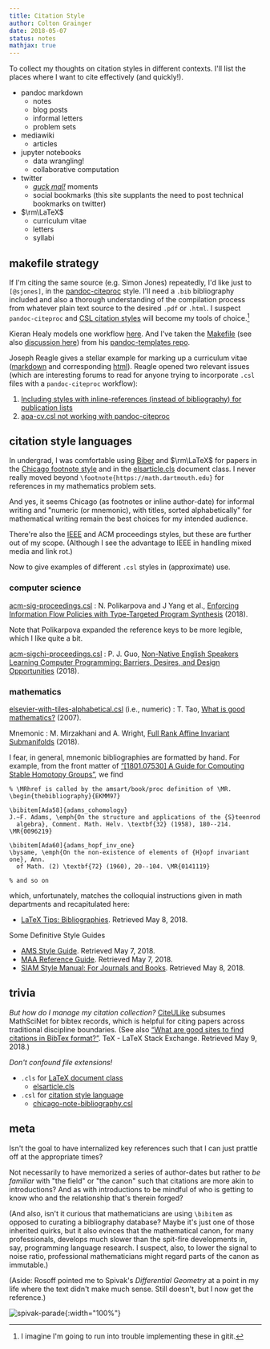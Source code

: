 ```yaml
---
title: Citation Style
author: Colton Grainger
date: 2018-05-07
status: notes
mathjax: true
---
```


To collect my thoughts on citation styles in different contexts. I'll list the places where I want to cite effectively (and quickly!).

- pandoc markdown
  - notes
  - blog posts
  - informal letters
  - problem sets
- mediawiki
  - articles
- jupyter notebooks
  - data wrangling!
  - collaborative computation
- twitter
  - *[guck mal!](https://german.stackexchange.com/questions/36810/sieh-mal-vs-guck-mal)* moments
  - social bookmarks (this site supplants the need to post technical bookmarks on twitter)
- $\rm\LaTeX$
  - curriculum vitae
  - letters
  - syllabi

## makefile strategy 

If I'm citing the same source (e.g. Simon Jones) repeatedly, I'd like just to `[@sjones]`, in the [pandoc-citeproc](https://github.com/jgm/pandoc-citeproc) style. I'll need a `.bib` bibliography included and also a thorough understanding of the compilation process from whatever plain text source to the desired `.pdf` or `.html`. I suspect `pandoc-citeproc` and [CSL citation styles](https://citationstyles.org/)  will become my tools of choice.[^complex]

[^complex]: I imagine I'm going to run into trouble implementing these in gitit.

Kieran Healy models one workflow [here](https://kieranhealy.org/resources/). And I've taken the [Makefile](https://raw.githubusercontent.com/kjhealy/pandoc-templates/master/makefile/Makefile) (see also [discussion here](http://plain-text.co/pull-it-together.html)) from his [pandoc-templates repo](https://github.com/kjhealy/pandoc-templates).

Joseph Reagle gives a stellar example for marking up a curriculum vitae ([markdown](http://reagle.org/joseph/2003/cv/cv.md) and corresponding [html](http://reagle.org/joseph/2003/cv/cv.html)). Reagle opened two relevant issues (which are interesting forums to read for anyone trying to incorporate `.csl` files with a `pandoc-citeproc` workflow):

1. [Including styles with inline-references (instead of bibliography) for publication lists](https://github.com/citation-style-language/styles/issues/1619)
1. [apa-cv.csl not working with pandoc-citeproc](https://github.com/citation-style-language/styles/issues/1619)

## citation style languages

In undergrad, I was comfortable using [Biber](https://en.wikipedia.org/wiki/Biber_(LaTeX)) and $\rm\LaTeX$ for papers in the [Chicago footnote style](https://tex.stackexchange.com/questions/30287/get-biblatex-chicago-working) and in the [elsarticle.cls](https://tex.stackexchange.com/questions/110515/elsarticle-cls-and-biblatex-incompatibility) document class. I never really moved beyond `\footnote{https://math.dartmouth.edu}` for references in my mathematics problem sets. 

And yes, it seems Chicago (as footnotes or inline author-date) for informal writing and "numeric (or mnemonic), with titles, sorted alphabetically"  for mathematical writing remain the best choices for my intended audience.

There're also the [IEEE](https://github.com/citation-style-language/styles/blob/master/ieee.csl) and ACM proceedings styles, but these are further out of my scope. (Although I
see the advantage to IEEE in handling mixed media and link rot.)

Now to give examples of different `.csl` styles in (approximate) use.

### computer science

[acm-sig-proceedings.csl](https://github.com/citation-style-language/styles/blob/master/acm-sig-proceedings.csl)
: N. Polikarpova and J Yang et al., [Enforcing Information Flow Policies with Type-Targeted Program Synthesis](https://arxiv.org/pdf/1607.03445.pdf) (2018).

Note that Polikarpova expanded the reference keys to be more legible, which I like quite a bit.

[acm-sigchi-proceedings.csl](https://github.com/citation-style-language/styles/blob/master/acm-sigchi-proceedings.csl)
: P. J. Guo, [Non-Native English Speakers Learning Computer Programming: Barriers, Desires, and Design Opportunities](http://pgbovine.net/publications/non-native-english-speakers-learning-programming_CHI-2018.pdf) (2018).

### mathematics

[elsevier-with-tiles-alphabetical.csl](https://github.com/citation-style-language/styles/blob/master/elsevier-with-titles-alphabetical.csl) (i.e., numeric)
: T. Tao, [What is good mathematics?](https://arxiv.org/pdf/math/0702396.pdf) (2007).

Mnemonic
: M. Mirzakhani and A. Wright, [Full Rank Affine Invariant Submanifolds](https://web.stanford.edu/~amwright/FullRank.pdf) (2018).

I fear, in general, mnemonic bibliographies are formatted by hand. For example,
from the front matter of [“[1801.07530] A Guide for Computing Stable Homotopy Groups”](https://arxiv.org/abs/1801.07530), we find

```
% \MRhref is called by the amsart/book/proc definition of \MR.
\begin{thebibliography}{EKMM97}

\bibitem[Ada58]{adams_cohomology}
J.~F. Adams, \emph{On the structure and applications of the {S}teenrod
  algebra}, Comment. Math. Helv. \textbf{32} (1958), 180--214. \MR{0096219}

\bibitem[Ada60]{adams_hopf_inv_one}
\bysame, \emph{On the non-existence of elements of {H}opf invariant one}, Ann.
  of Math. (2) \textbf{72} (1960), 20--104. \MR{0141119}

% and so on
```

which, unfortunately, matches the colloquial instructions given in math departments and recapitulated here:

- [LaTeX Tips: Bibliographies](https://faculty.math.illinois.edu/~hildebr/tex/bibliographies.html). Retrieved May 8, 2018.

Some Definitive Style Guides

- [AMS Style Guide](https://www.ams.org/publications/authors/AMS-StyleGuide-print.pdf). Retrieved May 7, 2018.
- [MAA Reference Guide](https://www.maa.org/sites/default/files/pdf/pubs/Ref_Guide.pdf). Retrieved May 7, 2018.
- [SIAM Style Manual: For Journals and Books](https://www.siam.org/journals/pdf/stylemanual.pdf). Retrieved May 8, 2018.

## trivia

*But how do I manage my citation collection?* [CiteULike](http://www.citeulike.org/) subsumes MathSciNet for bibtex records, which is helpful for citing papers across traditional discipline boundaries. (See also [“What are good sites to find citations in BibTex format?”](https://tex.stackexchange.com/questions/143/what-are-good-sites-to-find-citations-in-bibtex-format/153). TeX - LaTeX Stack Exchange. Retrieved May 9, 2018.)

*Don't confound file extensions!*

- `.cls` for [LaTeX document class](https://tex.stackexchange.com/questions/7770/file-extensions-related-to-latex-etc)
  - [elsarticle.cls](https://www.elsevier.com/__data/assets/pdf_file/0008/56843/elsdoc-1.pdf)
- `.csl` for [citation style language](https://github.com/citation-style-language/styles) 
  - [chicago-note-bibliography.csl](https://github.com/jgm/pandoc-citeproc/blob/master/tests/chicago-note-bibliography.csl)

## meta

Isn't the goal to have internalized key references such that I can just prattle off at the appropriate times? 

Not necessarily to have memorized a series of author-dates but rather to *be familiar* with "the field" or "the canon" such that citations are more akin to introductions? And as with introductions to be mindful of who is getting to know who and the relationship that's therein forged?

(And also, isn't it curious that mathematicians are using `\bibitem` as opposed to curating a bibliography database? Maybe it's just one of those inherited quirks, but it also evinces that the mathematical canon, for many professionals, develops much slower than the spit-fire developments in, say, programming language research. I suspect, also, to lower the signal to noise ratio, professional mathematicians might regard parts of the canon as immutable.)

(Aside: Rosoff pointed me to Spivak's *Differential Geometry* at a point in my life where the text didn't make much sense. Still doesn't, but I now get the reference.)

![spivak-parade](https://images-na.ssl-images-amazon.com/images/I/91L0KVJjGlL.jpg){:width="100%"}
